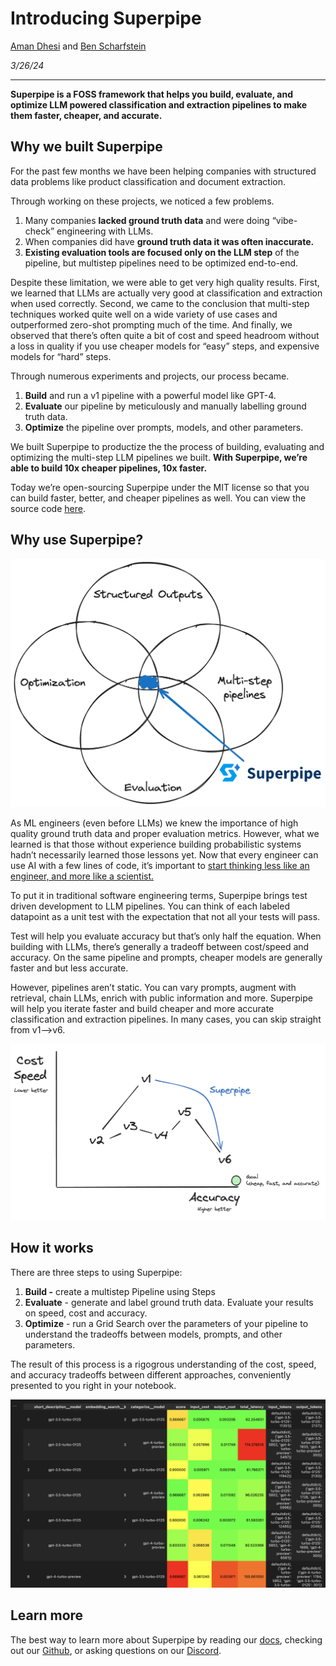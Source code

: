 # Introducing Superpipe
[Aman Dhesi](https://twitter.com/amansplaining) and [Ben Scharfstein](https://twitter.com/benscharfstein)

*3/26/24*

---

**Superpipe is a FOSS framework that helps you build, evaluate, and optimize LLM powered classification and extraction pipelines to make them faster, cheaper, and accurate.**

## Why we built Superpipe

For the past few months we have been helping companies with structured data problems like product classification and document extraction. 

Through working on these projects, we noticed a few problems. 

1. Many companies **lacked ground truth data** and were doing “vibe-check” engineering with LLMs. 
2. When companies did have **ground truth data it was often inaccurate.**
3. **Existing evaluation tools are focused only on the LLM step** of the pipeline, but multistep pipelines need to be optimized end-to-end.

Despite these limitation, we were able to get very high quality results.  First, we learned that LLMs are actually very good at classification and extraction when used correctly. Second, we came to the conclusion that multi-step techniques worked quite well on a wide variety of use cases and outperformed zero-shot prompting much of the time. And finally, we observed that there’s often quite a bit of cost and speed headroom without a loss in quality if you use cheaper models for “easy” steps, and expensive models for “hard” steps.

 
Through numerous experiments and projects, our process became.

1. **Build** and run a v1 pipeline with a powerful model like GPT-4.
2. **Evaluate** our pipeline by meticulously and manually labelling ground truth data.
3. **Optimize** the pipeline over prompts, models, and other parameters.

We built Superpipe to productize the the process of building, evaluating and optimizing the multi-step LLM pipelines we built. **With Superpipe, we’re able to build 10x cheaper pipelines, 10x faster.**

Today we’re open-sourcing Superpipe under the MIT license so that you can build faster, better, and cheaper pipelines as well. You can view the source code [here](https://github.com/villagecomputing/superpipe). 

## Why use Superpipe?

![Venn diagram of Superpipe](venn.png)

As ML engineers (even before LLMs) we knew the importance of high quality ground truth data and proper evaluation metrics. However, what we learned is that those without experience building probabilistic systems hadn’t necessarily learned those lessons yet. Now that every engineer can use AI with a few lines of code, it’s important to [start thinking less like an engineer, and more like a scientist.](https://www.scharfste.in/evaluation-is-all-you-need-think-like-a-scientist-when-building-ai/) 

To put it in traditional software engineering terms, Superpipe brings test driven development to LLM pipelines. You can think of each labeled datapoint as a unit test with the expectation that not all your tests will pass. 

Test will help you evaluate accuracy but that’s only half the equation. When building with LLMs, there’s generally a tradeoff between cost/speed and accuracy. On the same pipeline and prompts, cheaper models are generally faster and but less accurate. 

However, pipelines aren’t static. You can vary prompts, augment with retrieval, chain LLMs, enrich with public information and more. Superpipe will help you iterate faster and build cheaper and more accurate classification and extraction pipelines. In many cases, you can skip straight from v1—>v6.

![iterating with Superpipe](iteration.png)

## How it works

There are three steps to using Superpipe:

1. **Build -** create a multistep Pipeline using Steps
2. **Evaluate** - generate and label ground truth data. Evaluate your results on speed, cost and accuracy.
3. **Optimize** - run a Grid Search over the parameters of your pipeline to understand the tradeoffs between models, prompts, and other parameters.

The result of this process is a rigogrous understanding of the cost, speed, and accuracy tradeoffs between different approaches, conveniently presented to you right in your notebook.

![grid search](grid.png)

## Learn more

The best way to learn more about Superpipe by reading our [docs](https://superpipe.ai), checking out our [Github](https://github.com/villagecomputing/superpipe), or asking questions on our [Discord](https://discord.gg/paV2qcHmH7).